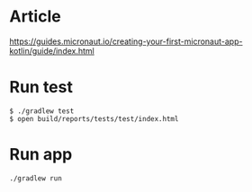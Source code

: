 # Article
https://guides.micronaut.io/creating-your-first-micronaut-app-kotlin/guide/index.html


# Run test
```
$ ./gradlew test
$ open build/reports/tests/test/index.html
```


# Run app
`./gradlew run`